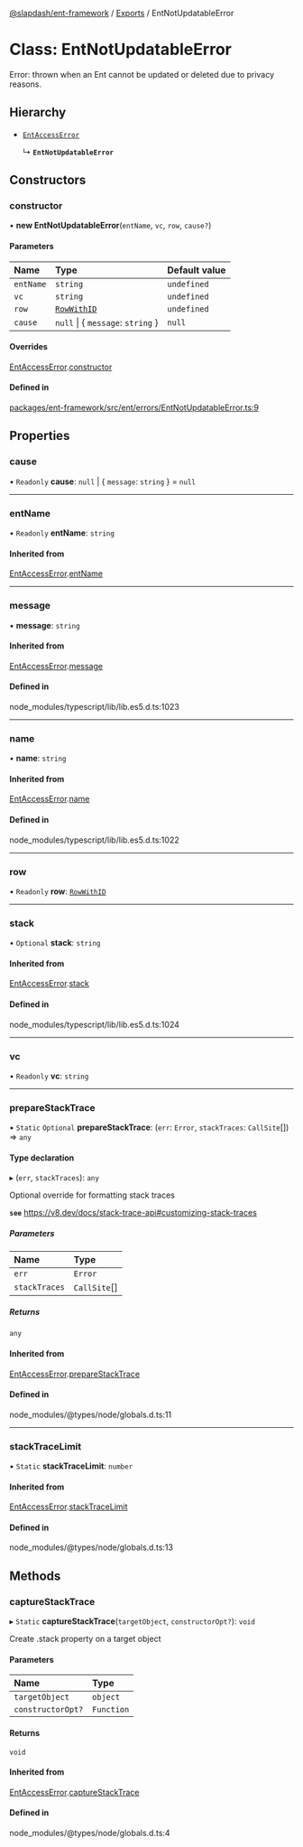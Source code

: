 [@slapdash/ent-framework](../README.md) / [Exports](../modules.md) / EntNotUpdatableError

# Class: EntNotUpdatableError

Error: thrown when an Ent cannot be updated or deleted due to privacy reasons.

## Hierarchy

- [`EntAccessError`](EntAccessError.md)

  ↳ **`EntNotUpdatableError`**

## Constructors

### constructor

• **new EntNotUpdatableError**(`entName`, `vc`, `row`, `cause?`)

#### Parameters

| Name | Type | Default value |
| :------ | :------ | :------ |
| `entName` | `string` | `undefined` |
| `vc` | `string` | `undefined` |
| `row` | [`RowWithID`](../modules.md#rowwithid) | `undefined` |
| `cause` | ``null`` \| { `message`: `string`  } | `null` |

#### Overrides

[EntAccessError](EntAccessError.md).[constructor](EntAccessError.md#constructor)

#### Defined in

[packages/ent-framework/src/ent/errors/EntNotUpdatableError.ts:9](https://github.com/time-loop/slapdash/blob/master/packages/ent-framework/src/ent/errors/EntNotUpdatableError.ts#L9)

## Properties

### cause

• `Readonly` **cause**: ``null`` \| { `message`: `string`  } = `null`

___

### entName

• `Readonly` **entName**: `string`

#### Inherited from

[EntAccessError](EntAccessError.md).[entName](EntAccessError.md#entname)

___

### message

• **message**: `string`

#### Inherited from

[EntAccessError](EntAccessError.md).[message](EntAccessError.md#message)

#### Defined in

node_modules/typescript/lib/lib.es5.d.ts:1023

___

### name

• **name**: `string`

#### Inherited from

[EntAccessError](EntAccessError.md).[name](EntAccessError.md#name)

#### Defined in

node_modules/typescript/lib/lib.es5.d.ts:1022

___

### row

• `Readonly` **row**: [`RowWithID`](../modules.md#rowwithid)

___

### stack

• `Optional` **stack**: `string`

#### Inherited from

[EntAccessError](EntAccessError.md).[stack](EntAccessError.md#stack)

#### Defined in

node_modules/typescript/lib/lib.es5.d.ts:1024

___

### vc

• `Readonly` **vc**: `string`

___

### prepareStackTrace

▪ `Static` `Optional` **prepareStackTrace**: (`err`: `Error`, `stackTraces`: `CallSite`[]) => `any`

#### Type declaration

▸ (`err`, `stackTraces`): `any`

Optional override for formatting stack traces

**`see`** https://v8.dev/docs/stack-trace-api#customizing-stack-traces

##### Parameters

| Name | Type |
| :------ | :------ |
| `err` | `Error` |
| `stackTraces` | `CallSite`[] |

##### Returns

`any`

#### Inherited from

[EntAccessError](EntAccessError.md).[prepareStackTrace](EntAccessError.md#preparestacktrace)

#### Defined in

node_modules/@types/node/globals.d.ts:11

___

### stackTraceLimit

▪ `Static` **stackTraceLimit**: `number`

#### Inherited from

[EntAccessError](EntAccessError.md).[stackTraceLimit](EntAccessError.md#stacktracelimit)

#### Defined in

node_modules/@types/node/globals.d.ts:13

## Methods

### captureStackTrace

▸ `Static` **captureStackTrace**(`targetObject`, `constructorOpt?`): `void`

Create .stack property on a target object

#### Parameters

| Name | Type |
| :------ | :------ |
| `targetObject` | `object` |
| `constructorOpt?` | `Function` |

#### Returns

`void`

#### Inherited from

[EntAccessError](EntAccessError.md).[captureStackTrace](EntAccessError.md#capturestacktrace)

#### Defined in

node_modules/@types/node/globals.d.ts:4

